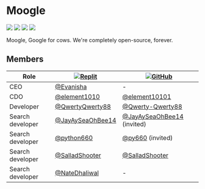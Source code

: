 # Moogle
[![](https://img.shields.io/badge/applications-4-green)](https://github.com/orgs/moogle-devs/repositories)
[![](https://img.shields.io/badge/members-6-green)](https://github.com/orgs/moogle-devs/people)
[![](https://img.shields.io/badge/projects-3-green)](https://github.com/orgs/moogle-devs/projects)
[![](https://img.shields.io/badge/teams-3-green)](https://github.com/orgs/moogle-devs/teams)

Moogle, Google for cows. We're completely open-source, forever.

## Members
|Role|[![Replit](https://img.shields.io/badge/Replit-black?logo=replit)](https://replit.com)|[![GitHub](https://img.shields.io/badge/GitHub-black?logo=github)](https://github.com/)|
|---|---|---|
|CEO|[@Evanisha](https://replit.com/@Evanisha)|-|
|CDO|[@element1010](https://replit.com/@element1010)|[@element10101](https://github.com/element10101)|
|Developer|[@QwertyQwerty88](https://replit.com/@QwertyQwerty88)|[@Qwerty-Qwerty88](https://github.com/Qwerty-Qwerty88)|
|Search developer|[@JayAySeaOhBee14](https://replit.com/@JayAySeaOhBee14)|[@JayAySeaOhBee14](https://github.com/JayAySeaOhBee14) (invited)|
|Search developer|[@python660](https://replit.com/@python660)|[@py660](https://github.com/py660) (invited)|
|Search developer|[@SalladShooter](https://replit.com/@SalladShooter)|[@SalladShooter](https://github.com/SalladShooter)|
|Search developer|[@NateDhaliwal](https://replit.com/@NateDhaliwal)|-|
